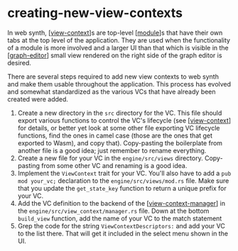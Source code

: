 # creating-new-view-contexts

In web synth, [[view-context]]s are top-level [[module]]s that have their own tabs at the top level of the application.  They are used when the functionality of a module is more involved and a larger UI than that which is visible in the [[graph-editor]] small view rendered on the right side of the graph editor is desired.

There are several steps required to add new view contexts to web synth and make them usable throughout the application.  This process has evolved and somewhat standardized as the various VCs that have already been created were added.

1. Create a new directory in the `src` directory for the VC.  This file should export various functions to control the VC's lifecycle (see [[view-context]] for details, or better yet look at some other file exporting VC lifecycle functions, find the ones in camel case (those are the ones that get exported to Wasm), and copy that).  Copy-pasting the boilerplate from another file is a good idea; just remember to rename everything.
1. Create a new file for your VC in the `engine/src/views` directory.  Copy-pasting from some other VC and renaming is a good idea.
1. Implement the `ViewContext` trait for your VC.  You'll also have to add a `pub mod your_vc;` declaration to the `engine/src/views/mod.rs` file.  Make sure that you update the `get_state_key` function to return a unique prefix for your VC.
1. Add the VC definition to the backend of the [[view-context-manager]] in the `engine/src/view_context/manager.rs` file.  Down at the bottom `build_view` function, add the name of your VC to the match statement
1. Grep the code for the string `ViewContextDescriptors:` and add your VC to the list there.  That will get it included in the select menu shown in the UI.

[//begin]: # "Autogenerated link references for markdown compatibility"
[view-context]: view-context "view-context"
[module]: module "web synth modules"
[graph-editor]: graph-editor "graph editor"
[view-context-manager]: view-context-manager "view-context-manager"
[//end]: # "Autogenerated link references"
